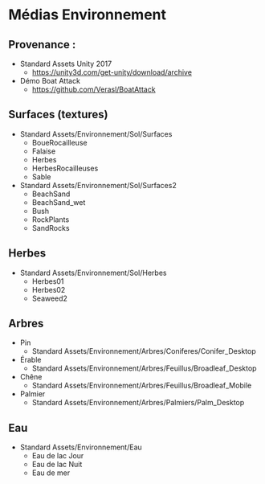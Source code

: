 # Médias Environnement

## Provenance :
- Standard Assets Unity 2017
  - https://unity3d.com/get-unity/download/archive
- Démo Boat Attack
  - https://github.com/Verasl/BoatAttack

## Surfaces (textures)
- Standard Assets/Environnement/Sol/Surfaces
  - BoueRocailleuse
  - Falaise
  - Herbes
  - HerbesRocailleuses
  - Sable
- Standard Assets/Environnement/Sol/Surfaces2
  - BeachSand
  - BeachSand_wet
  - Bush
  - RockPlants
  - SandRocks

## Herbes
- Standard Assets/Environnement/Sol/Herbes
  - Herbes01
  - Herbes02
  - Seaweed2

## Arbres
  - Pin
    - Standard Assets/Environnement/Arbres/Coniferes/Conifer_Desktop
  - Érable
    - Standard Assets/Environnement/Arbres/Feuillus/Broadleaf_Desktop
  - Chêne
    - Standard Assets/Environnement/Arbres/Feuillus/Broadleaf_Mobile
  - Palmier
    - Standard Assets/Environnement/Arbres/Palmiers/Palm_Desktop

## Eau
- Standard Assets/Environnement/Eau
  - Eau de lac Jour
  - Eau de lac Nuit
  - Eau de mer
